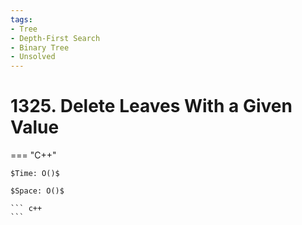 ```yaml
---
tags:
- Tree
- Depth-First Search
- Binary Tree
- Unsolved
---
```



# 1325. Delete Leaves With a Given Value

=== "C++"

    $Time: O()$

    $Space: O()$

    ``` c++
    ```
